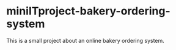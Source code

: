 # miniITproject-bakery-ordering-system
This is a small project about an online bakery ordering system.
